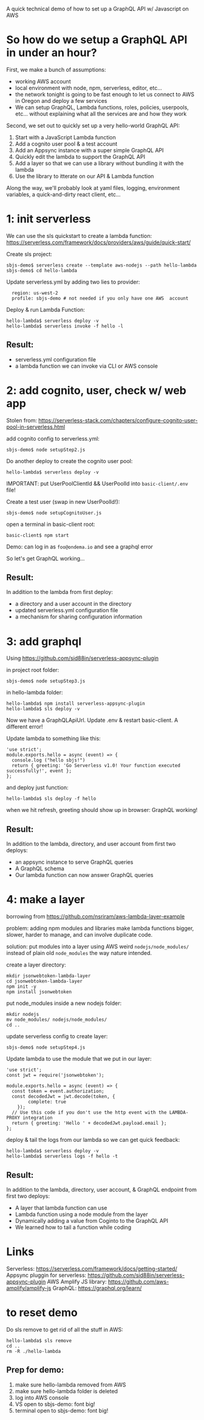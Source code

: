 A quick technical demo of how to set up a GraphQL API w/ Javascript on AWS

# So how do we setup a GraphQL API in under an hour?

First, we make a bunch of assumptions: 
- working AWS account
- local environment with node, npm, serverless, editor, etc...
- the network tonight is going to be fast enough to let us connect to AWS in Oregon and deploy a few services
- We can setup GraphQL, Lambda functions, roles, policies, userpools, etc... without explaining what all the services are and how they work

Second, we set out to quickly set up a very hello-world GraphQL API:
1. Start with a JavaScript Lambda function
2. Add a cognito user pool & a test account
3. Add an Appsync instance with a super simple GraphQL API
4. Quickly edit the lambda to support the GraphQL API
5. Add a layer so that we can use a library without bundling it with the lambda
6. Use the library to itterate on our API & Lambda function

Along the way, we'll probably look at yaml files, logging, environment variables, a quick-and-dirty react client, etc...

# 1: init serverless
We can use the sls quickstart to create a lambda function: 
https://serverless.com/framework/docs/providers/aws/guide/quick-start/

Create sls project:
```
sbjs-demo$ serverless create --template aws-nodejs --path hello-lambda
sbjs-demo$ cd hello-lambda
```
Update serverless.yml by adding two lies to provider:
```
  region: us-west-2
  profile: sbjs-demo # not needed if you only have one AWS  account
```

Deploy & run Lambda Function:
```
hello-lambda$ serverless deploy -v
hello-lambda$ serverless invoke -f hello -l
```

## Result:
- serverless.yml configuration file
- a lambda function we can invoke via CLI or AWS console

# 2: add cognito, user, check w/ web app
Stolen from:
https://serverless-stack.com/chapters/configure-cognito-user-pool-in-serverless.html

add cognito config to serverless.yml:
```
sbjs-demo$ node setupStep2.js
```

Do another deploy to create the cognito user pool:
```
hello-lambda$ serverless deploy -v
```
IMPORTANT: put UserPoolClientId && UserPoolId into `basic-client/.env` file!

Create a test user (swap in new UserPoolId!):
```
sbjs-demo$ node setupCognitoUser.js
```

open a terminal in basic-client root:
```
basic-client$ npm start
```

Demo: can log in as `foo@ondema.io` and see a graphql error

So let's get GraphQL working...

## Result:
In addition to the lambda from first deploy:
- a directory and a user account in the directory
- updated serverless.yml configuration file
- a mechanism for sharing configuration information

# 3: add graphql
Using https://github.com/sid88in/serverless-appsync-plugin 

in project root folder:
```
sbjs-demo$ node setupStep3.js
```

in hello-lambda folder:
```
hello-lambda$ npm install serverless-appsync-plugin
hello-lambda$ sls deploy -v
```
Now we have a GraphQLApiUrl. Update .env & restart basic-client. A different error!

Update lambda to something like this:

```
'use strict';
module.exports.hello = async (event) => {
  console.log ("hello sbjs!")
  return { greeting: 'Go Serverless v1.0! Your function executed successfully!', event };
};
```

and deploy just function:
```
hello-lambda$ sls deploy -f hello
```
when we hit refresh, greeting should show up in browser: GraphQL working!

## Result:
In addition to the lambda, directory, and user account from first two deploys:
- an appsync instance to serve GraphQL queries
- A GraphQL schema
- Our lambda function can now answer GraphQL queries

# 4: make a layer
borrowing from  https://github.com/nsriram/aws-lambda-layer-example 

problem: adding npm modules and libraries make lambda functions bigger, slower, harder to manage, and can involve duplicate code.

solution: put modules into a layer using AWS weird `nodejs/node_modules/` instead of plain old `node_modules` the way nature intended.

create a layer directory:
```
mkdir jsonwebtoken-lambda-layer
cd jsonwebtoken-lambda-layer
npm init -y
npm install jsonwebtoken
```

put node_modules inside a new nodejs folder:
```
mkdir nodejs
mv node_modules/ nodejs/node_modules/
cd ..
```

update serverless config to create layer:
```
sbjs-demo$ node setupStep4.js
```

Update lambda to use the module that we put in our layer:
```
'use strict';
const jwt = require('jsonwebtoken');

module.exports.hello = async (event) => {
  const token = event.authorization;
  const decodedJwt = jwt.decode(token, {
        complete: true
    });
  // Use this code if you don't use the http event with the LAMBDA-PROXY integration
  return { greeting: 'Hello ' + decodedJwt.payload.email };
};
```

deploy & tail the logs from our lambda so we can get quick feedback:
```
hello-lambda$ serverless deploy -v
hello-lambda$ serverless logs -f hello -t
```
## Result:
In addition to the lambda, directory, user account, & GraphQL endpoint from first two deploys:
- A layer that lambda function can use
- Lambda function using a node module from the layer
- Dynamically adding a value from Coginto to the GraphQL API
- We learned how to tail a function while coding

# Links
Serverless:
https://serverless.com/framework/docs/getting-started/
Appsync pluggin for serverless:
https://github.com/sid88in/serverless-appsync-plugin 
AWS Amplify JS library:
https://github.com/aws-amplify/amplify-js
GraphQL:
https://graphql.org/learn/

# to reset demo

Do sls remove to get rid of all the stuff in AWS:
```
hello-lambda$ sls remove
cd ..
rm -R ./hello-lambda
```
## Prep for demo:
1. make sure hello-lambda removed from AWS
2. make sure hello-lambda folder is deleted
3. log into AWS console
4. VS open to sbjs-demo: font big!
5. terminal open to sbjs-demo: font big!